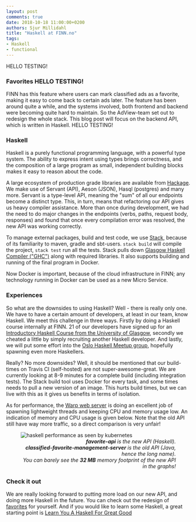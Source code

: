 ```yaml
---
layout: post
comments: true
date: 2018-10-18 11:00:00+0200
authors: Sjur Millidahl
title: "Haskell at FINN.no"
tags:
- Haskell
- functional
---
```


HELLO TESTING!


### Favorites HELLO TESTING!

FINN has this feature where users can mark classified ads as a favorite, making it easy to come back to certain ads later. The feature has been around quite a while, and the systems involved, both frontend and backend were becoming quite hard to maintain. So the AdView-team set out to redesign the whole stack. This blog post will focus on the backend API, which is written in Haskell.
HELLO TESTING!

### Haskell
Haskell is a purely functional programming language, with a powerful type system. The ability to express intent using types brings correctness, and the composition of a large program as small, independent building blocks makes it easy to reason about the code.

A large ecosystem of production grade libraries are available from [Hackage](https://hackage.haskell.org/). We make use of Servant (API), Aeson (JSON), Hasql (postgres) and many more. Servant is a type-level API, meaning the "sum" of all our endpoints become a distinct type. This, in turn, means that
refactoring our API gives us heavy compiler assistance. More than once during development, we had the need to do major changes in the endpoints (verbs, paths, request body, responses) and found that once every compilation error was resolved, the new API was working correctly.

To manage external packages, build and test code, we use [Stack](https://haskellstack.org), because of its familiarity to maven, gradle and sbt-users. `stack build` will compile the project, `stack test` run all the tests. Stack pulls down [Glasgow Haskell Compiler ("GHC")](https://www.haskell.org/ghc/) along with required libraries. It also supports building and running of the final program in Docker.

Now Docker is important, because of the cloud infrastructure in FINN; any technology running in Docker can be used as a new Micro Service. 

### Experiences
So what are the downsides to using Haskell? Well - there is really only one. We have to have a certain amount of developers, at least in our team, know Haskell. We meet this challenge in three ways. Firstly by doing a Haskell course internally at FINN. 21 of our developers have signed up for an [Introductory Haskell Course from the University of Glasgow](https://www.futurelearn.com/courses/functional-programming-haskell/), secondly we cheated a little by simply recruiting another Haskell developer. And lastly, we will put some effort into the [Oslo Haskell Meetup group](https://www.meetup.com/Oslo-Haskell/), hopefully spawning even more Haskellers.

Really? No more downsides? Well, it should be mentioned that our build-times on Travis CI (self-hosted) are not super-awesome-great. We are currently looking at 8-9 minutes for a complete build (including integration tests). The Stack build tool uses Docker for every task, and some times needs to pull a new version of an image. This hurts build times, but we can live with this as it gives us benefits in terms of isolation.

As for performance, the [Warp web server](https://hackage.haskell.org/package/warp) is doing an excellent job of spawning lightweight threads and keeping CPU and memory usage low. An indication of memory and CPU usage is given below. Note that the old API still have way more traffic, so a direct comparison is very unfair!

<figure>
    <img class="center-block" src="/images/2018-10-18-haskell-at-finn-no/performance.png" alt="haskell performance as seen by kubernetes" title="haskell performance as seen by kubernetes" />
    <figcaption style="text-align:right; font-style:italic;"><strong>favorite-api</strong> is the new API (Haskell).<br /><strong>classified-favorite-management-server</strong> is the old API (Java, hence the long name).<br />You can barely see the <strong>32 MB</strong> memory footprint of the new API in the graphs!</figcaption>
</figure>

### Check it out
We are really looking forward to putting more load on our new API, and doing more Haskell in the future.
You can check out the redesign of [favorites](https://www.finn.no/favoritter) for yourself.
And if you would like to learn some Haskell, a great starting point is [Learn You A Haskell For Great Good](http://learnyouahaskell.com/)
